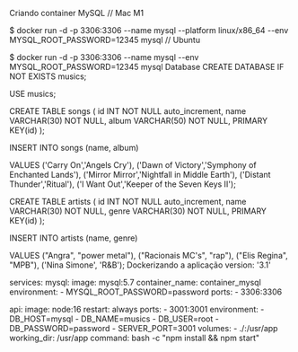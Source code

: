 Criando container MySQL
// Mac M1

$ docker run -d -p 3306:3306 --name mysql --platform linux/x86_64 --env MYSQL_ROOT_PASSWORD=12345 mysql
// Ubuntu

$ docker run -d -p 3306:3306 --name mysql --env MYSQL_ROOT_PASSWORD=12345 mysql
Database
CREATE DATABASE IF NOT EXISTS musics;

USE musics;

CREATE TABLE songs
(
  id INT NOT NULL auto_increment,
  name VARCHAR(30) NOT NULL,
  album VARCHAR(50) NOT NULL,
  PRIMARY KEY(id)
);

INSERT INTO songs (name, album)

VALUES ('Carry On','Angels Cry'),
  ('Dawn of Victory','Symphony of Enchanted Lands'),
  ('Mirror Mirror','Nightfall in Middle Earth'),
  ('Distant Thunder','Ritual'),
  ('I Want Out','Keeper of the Seven Keys II');

CREATE TABLE artists
(
  id INT NOT NULL auto_increment,
  name VARCHAR(30) NOT NULL,
  genre VARCHAR(30) NOT NULL,
  PRIMARY KEY(id)
);

INSERT INTO artists (name, genre)

VALUES ("Angra", "power metal"),
  ("Racionais MC's", "rap"),
  ("Elis Regina", "MPB"),
  ('Nina Simone', 'R&B');
Dockerizando a aplicação
version: '3.1'

services:
  mysql:
    image: mysql:5.7
    container_name: container_mysql
    environment:
      - MYSQL_ROOT_PASSWORD=password
    ports:
      - 3306:3306

  api:
    image: node:16
    restart: always
    ports:
      - 3001:3001
    environment:
      - DB_HOST=mysql
      - DB_NAME=musics
      - DB_USER=root
      - DB_PASSWORD=password
      - SERVER_PORT=3001
    volumes:
      - ./:/usr/app
    working_dir: /usr/app
    command: bash -c "npm install && npm start"
